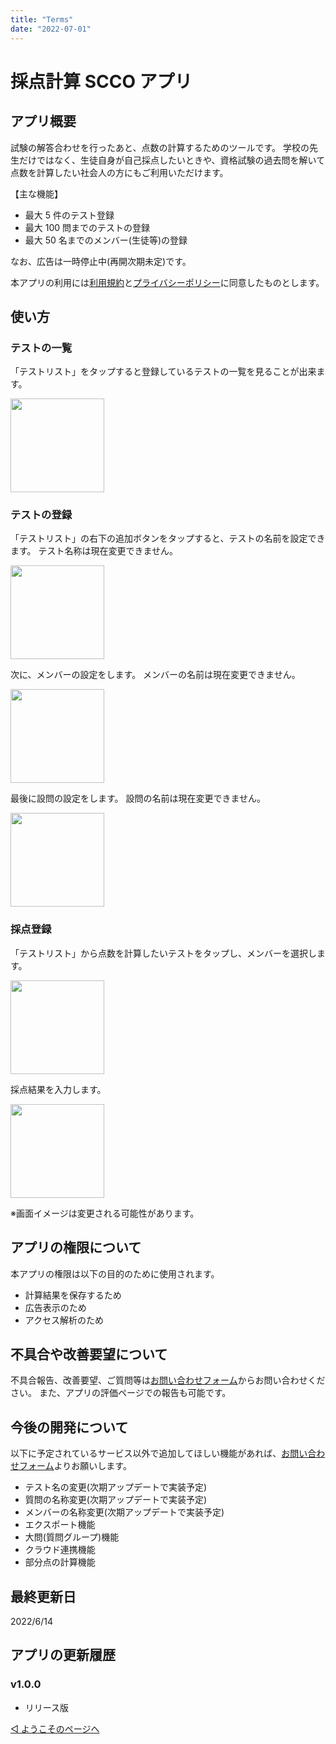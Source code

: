 ```yaml
---
title: "Terms"
date: "2022-07-01"
---
```


# 採点計算 SCCO アプリ

## アプリ概要

試験の解答合わせを行ったあと、点数の計算するためのツールです。
学校の先生だけではなく、生徒自身が自己採点したいときや、資格試験の過去問を解いて点数を計算したい社会人の方にもご利用いただけます。

【主な機能】

- 最大 5 件のテスト登録
- 最大 100 問までのテストの登録
- 最大 50 名までのメンバー(生徒等)の登録

なお、広告は一時停止中(再開次期未定)です。

本アプリの利用には[利用規約](../common/terms.md)と[プライバシーポリシー](../common/privacypolicy.md)に同意したものとします。

## 使い方

### テストの一覧

「テストリスト」をタップすると登録しているテストの一覧を見ることが出来ます。

<img src='Screenshot_1655101491.png' width='150'>

### テストの登録

「テストリスト」の右下の追加ボタンをタップすると、テストの名前を設定できます。
テスト名称は現在変更できません。

<img src='Screenshot_1655101859.png' width='150'>

次に、メンバーの設定をします。
メンバーの名前は現在変更できません。

<img src='Screenshot_1655101467.png' width='150'>

最後に設問の設定をします。
設問の名前は現在変更できません。

<img src='Screenshot_1655101488.png' width='150'>

### 採点登録

「テストリスト」から点数を計算したいテストをタップし、メンバーを選択します。

<img src='Screenshot_1655102154.png' width='150'>

採点結果を入力します。

<img src='Screenshot_1655101499.png' width='150'>

※画面イメージは変更される可能性があります。

## アプリの権限について

本アプリの権限は以下の目的のために使用されます。

- 計算結果を保存するため
- 広告表示のため
- アクセス解析のため

## 不具合や改善要望について

不具合報告、改善要望、ご質問等は[お問い合わせフォーム](https://forms.gle/6G7RaQP7uG7ufKSP8)からお問い合わせください。
また、アプリの評価ページでの報告も可能です。

## 今後の開発について

以下に予定されているサービス以外で追加してほしい機能があれば、[お問い合わせフォーム](https://forms.gle/6G7RaQP7uG7ufKSP8)よりお願いします。

- テスト名の変更(次期アップデートで実装予定)
- 質問の名称変更(次期アップデートで実装予定)
- メンバーの名称変更(次期アップデートで実装予定)
- エクスポート機能
- 大問(質問グループ)機能
- クラウド連携機能
- 部分点の計算機能

## 最終更新日

2022/6/14

## アプリの更新履歴

### v1.0.0

- リリース版

[◁ ようこそのページへ](../index.md)
